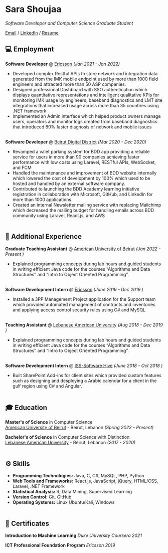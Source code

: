 # Sara Shoujaa 
_Software Developer and Computer Science Graduate Student_ <br>


[Email](mailto:sara.shoujaa.97@gmail.com) / [LinkedIn](https://www.linkedin.com/in/sara-shoujaa-124399161) / [Resume](https://drive.google.com/file/d/1KVZFioCWSXa-iphqy2cme3xzpsJD6BA7/view?usp=sharing) 

## 💻 Employment

**Software Developer** @ [Ericsson](https://www.ericsson.com/) _(Jan 2021 - Jan 2022)_ <br>
- Developed complex Restful APIs to store network and integration data generated from the IMK mobile endpoint used by more than 1000 field engineers and attracted more than 50 ASP companies.
- Designed professional Dashboard with SSO authentication which displays quantitative representations and intelligent qualitative KPIs for monitoring IMK usage by engineers, baseband diagnostics and LMT site integrations that increased usage across more than 35 countries using .NET framework
- Implemented an Admin interface which helped product owners manage users, operators and monitor logs created from baseband diagnostics that introduced 80% faster diagnosis of network and mobile issues
<br><br>

**Software Developer** @ [Beirut Digital District](https://beirutdigitaldistrict.com/) _(Mar 2020 - Dec 2020)_ <br>
- Revamped a valet parking system for BDD app providing a reliable service for users in more than 90 companies achieving faster performance with low costs using Laravel, RESTful APIs, WebSocket, and FCM
- Handled the maintenance and improvement of BDD website internally which lowered the cost of development by 100% which used to be hosted and handled by an external software company.
- Contributed to launching the BDD Academy learning initiative registration in collaboration with Microsoft, GitHub, and LinkedIn for more than 1000 applications.
- Created an internal Newsletter mailing service with replacing Mailchimp which decreased the mailing budget for handling emails across BDD community using Laravel, React.js, and AWS
<br><br>

## 📎 Additional Experience

**Graduate Teaching Assistant** @ [American University of Beirut](https://www.aub.edu.lb/) _(Jan 2022 - Present  )_ <br>
- Explained programming concepts during lab hours and guided students in writing efficient Java code for the courses “Algorithms and Data Structures” and “Intro to Object Oriented Programming”. 
<br><br>

**Software Development Intern** @ [Ericsson](https://www.ericsson.com/) _(June 2019 - Dec 2019  )_ <br>
- Installed a 3PP Management Project application for the Support team which provided automated management of contracts and inventories and applying access control security rules using C# and MySQL 
<br><br>

**Teaching Assistant** @ [Lebanese American University](https://www.lau.edu.lb/) _(Aug 2018 - Dec 2019  )_ <br>
- Explained programming concepts during lab hours and guided students in writing efficient Java code for the courses “Algorithms and Data Structures” and “Intro to Object Oriented Programming”. 
<br><br>

**Software Development Intern** @ [ISS-Software Hive](https://icc.com.lb/companies/iss-software-hive/) _(June 2018 - Oct 2018  )_ <br>
- Built SharePoint Add-ins for client sites which provided custom features such as designing and desploying a Arabic calendar for a client in the gulf region using C# and Angular. 
<br><br>


## 🎓 Education

**Master's of Science** in Computer Science<br>
[American University of Beirut](https://www.aub.edu.lb/) - Beirut, Lebanon _(Spring 2022 - Present)_

**Bachelor's of Science** in Computer Science with Distinction<br>
[Lebanese American University](https://www.lau.edu.lb/) - Beirut, Lebanon _(2017 - 2020)_
<br><br>


## ⚙ Skills

- **Programming Technologies:** Java, C, C#, MySQL, PHP, Python
- **Web Tools and Frameworks:** React.js, JavaScript, jQuery, HTML/CSS, Laravel, .NET Framework
- **Statistical Analysis:** R, Data Mining, Supervised Learning
- **Version Control:** Git, GitHub
- **Operating Systems:** Linux Ubuntu/Kali, Windows
<br><br>


## 📄 Certificates

**Introduction to Machine Learning** _Duke University Coursera 2021_

**ICT Professional Foundation Program** _Ericsson 2019_
